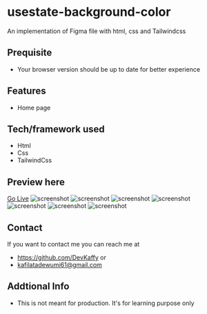 # usestate-background-color
An implementation of Figma file with html, css and Tailwindcss

## Prequisite
- Your browser version should be up to date for better experience

## Features
- Home page

## Tech/framework used
- Html
- Css
- TailwindCss

## Preview here
[Go Live](https://tangerine-puppy-5add96.netlify.app)
![screenshot](/public/media/sketch1.png)
![screenshot](/public/media/sketch2.png)
![screenshot](/public/media/sketch3.png)
![screenshot](/public/media/sketch4.png)
![screenshot](/public/media/sketch5.png)
![screenshot](/public/media/sketch6.png)
![screenshot](/public/media/sketch7.png)

## Contact
If you want to contact me you can reach me at
- https://github.com/DevKaffy or
- kafilatadewumi61@gmail.com

## Addtional Info
- This is not meant for production. It's for learning purpose only
